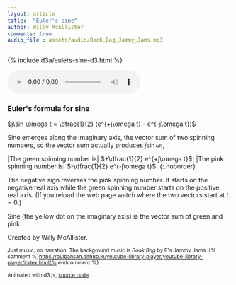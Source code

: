 ```yaml
---
layout: article
title:  "Euler's sine"
author: Willy McAllister
comments: true
audio_file : assets/audio/Book_Bag_Jammy_Jams.mp3
---
```


{% include d3a/eulers-sine-d3.html %}

<audio autoplay="true" src="{{ page.audio_file | relative_url }}" controls loop></audio>


### Euler's formula for sine

$j\sin \omega t = \dfrac{1}{2} (e^{+j\omega t} - e^{-j\omega t})$

Sine emerges along the imaginary axis, the vector sum of two spinning numbers, so the vector sum actually produces $j\sin \omega t$,

|The green spinning number is| $+\dfrac{1}{2} e^{+j\omega t}$|
|The pink spinning number is| $-\dfrac{1}{2} e^{-j\omega t}$|
{:.noborder}

The negative sign reverses the pink spinning number. It starts on the negative real axis while the green spinning number starts on the positive real axis. (If you reload the web page watch where the two vectors start at $t = 0$.)

Sine (the yellow dot on the imaginary axis) is the vector sum of green and pink.

Created by Willy McAllister.

<small>Just music, no narration. The background music is *Book Bag* by E's Jammy Jams. {% comment %}https://bulbahsan.github.io/youtube-library-player/youtube-library-player/index.html{% endcomment %}</small>

<small>Animated with d3.js, [source code](https://github.com/willymcallister/spinningnumbers/tree/master/_articles/eulers-sinewave-d3.html).</small>